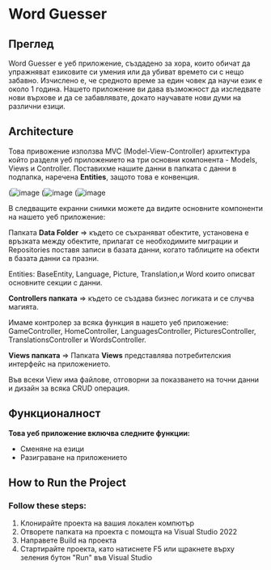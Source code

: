 # Word Guesser

## **Преглед**

Word Guesser е уеб приложение, създадено за хора, които обичат да упражняват езиковите си умения или да убиват времето си с нещо забавно. Изчислено е, че средното време за един човек да научи език е около 1 година. Нашето приложение ви дава възможност да изследвате нови върхове и да се забавлявате, докато научавате нови думи на различни езици. 

## **Architecture**

Това привожение използва MVC (Model-View-Controller) архитектура който разделя уеб приложението на три основни компонента - Models, Views и Controller. Поставихме нашите данни в папката с данни в подпапка, наречена **Entities**, защото това е конвенция.

(![image](https://github.com/DanteChrist/Word-Guesser/assets/124893931/268dd007-e05d-4299-97af-1311df785462) (![image](https://github.com/DanteChrist/Word-Guesser/assets/124893931/c0a2a17b-d770-4eb5-90aa-138424c70b5b) (![image](https://github.com/DanteChrist/Word-Guesser/assets/124893931/125e9122-50f6-423e-bae6-20a4ea101853)

В следващите екранни снимки можете да видите основните компоненти на нашето уеб приложение:

Папката **Data Folder** ⇒ където се съхраняват обектите, установена е връзката между обектите, прилагат се необходимите миграции и Repositories поставя записи в базата данни, когато таблиците на обекти в базата данни са празни.

Entities: BaseEntity, Language, Picture, Translation,и Word които описват основните секции с данни.

**Controllers папката** ⇒ където се създава бизнес логиката и се случва магията.

Имаме контролер за всяка функция в нашето уеб приложение: GameController, HomeController, LanguagesController, PicturesController, TranslationsController и WordsController.

**Views папката** ⇒ Папката **Views** представлява потребителския интерфейс на приложението.

Във всеки View има файлове, отговорни за показването на точни данни и дизайн за всяка CRUD операция.

## **Функционалност**

**Това уеб приложение включва следните функции:**

- Сменяне на езици
- Разиграване на приложението

## How to Run the Project

### Follow these steps:

1. Клонирайте проекта на вашия локален компютър
2. Отворете папката на проекта с помощта на Visual Studio 2022
3. Направете Build на проекта
4. Стартирайте проекта, като натиснете F5 или щракнете върху зеления бутон "Run" във Visual Studio
